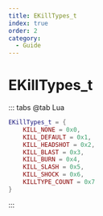 ```yaml
---
title: EKillTypes_t
index: true
order: 2
category:
  - Guide
---
```


# EKillTypes_t
::: tabs
@tab Lua
```lua
EKillTypes_t = {
    KILL_NONE = 0x0,
    KILL_DEFAULT = 0x1,
    KILL_HEADSHOT = 0x2,
    KILL_BLAST = 0x3,
    KILL_BURN = 0x4,
    KILL_SLASH = 0x5,
    KILL_SHOCK = 0x6,
    KILLTYPE_COUNT = 0x7
}
```
:::